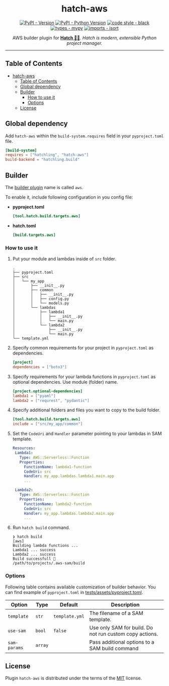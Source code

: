 <!-- markdownlint-disable-file no-inline-html first-line-h1 -->
<div align="center">

# hatch-aws

[![PyPI - Version](https://img.shields.io/pypi/v/hatch-aws.svg)](https://pypi.org/project/hatch-aws) [![PyPI - Python Version](https://img.shields.io/pypi/pyversions/hatch-aws.svg)](https://pypi.org/project/hatch-aws) [![code style - black](https://img.shields.io/badge/code%20style-black-000000.svg)](https://github.com/psf/black) [![types - mypy](https://img.shields.io/badge/types-Mypy-blue.svg)](https://github.com/python/mypy) [![imports - isort](https://img.shields.io/badge/imports-isort-ef8336.svg)](https://github.com/pycqa/isort)

AWS builder plugin for **[Hatch 🥚🐍](<https://hatch.pypa.io/latest/>)**.
*Hatch is modern, extensible Python project manager.*

</div>

---

## Table of Contents

- [hatch-aws](#hatch-aws)
  - [Table of Contents](#table-of-contents)
  - [Global dependency](#global-dependency)
  - [Builder](#builder)
    - [How to use it](#how-to-use-it)
    - [Options](#options)
  - [License](#license)

## Global dependency

Add `hatch-aws` within the `build-system.requires` field in your `pyproject.toml` file.

```toml
[build-system]
requires = ["hatchling", "hatch-aws"]
build-backend = "hatchling.build"
```

## Builder

The [builder plugin](https://hatch.pypa.io/latest/plugins/builder/reference/) name is called `aws`.

To enable it, include following configuration in you config file:

- **pyproject.toml**

    ```toml
    [tool.hatch.build.targets.aws]
    ```

- **hatch.toml**

    ```toml
    [build.targets.aws]
    ```

### How to use it

1. Put your module and lambdas inside of `src` folder.

   ```shell
   .
   ├── pyproject.toml
   ├── src
   │   └── my_app
   │       ├── __init__.py
   │       ├── common
   │       │   ├── __init__.py
   │       │   ├── config.py
   │       │   └── models.py
   │       └── lambdas
   │           ├── lambda1
   │           │   ├── __init__.py
   │           │   └── main.py
   │           └── lambda2
   │               ├── __init__.py
   │               └── main.py
   └── template.yml
   ```

2. Specify common requirements for your project in `pyproject.toml` as dependencies.

   ```toml
   [project]
   dependencies = ["boto3"]
   ```

3. Specify requirements for your lambda functions in `pyproject.toml` as optional dependencies. Use module (folder) name.

   ```toml
   [project.optional-dependencies]
   lambda1 = ["pyaml"]
   lambda2 = ["requrest", "pydantic"]
   ```

4. Specify additional folders and files you want to copy to the build folder.

   ```toml
   [tool.hatch.build.targets.aws]
   include = ["src/my_app/common"]
   ```

5. Set the `CodeUri` and `Handler` parameter pointing to your lambdas in SAM template.

   ```yaml
   Resources:
    Lambda1:
      Type: AWS::Serverless::Function
      Properties:
        FunctionName: lambda1-function
        CodeUri: src
        Handler: my_app.lambdas.lambda1.main.app
        ...

    Lambda2:
      Type: AWS::Serverless::Function
      Properties:
        FunctionName: lambda2-function
        CodeUri: src
        Handler: my_app.lambdas.lambda2.main.app
        ...
   ```

6. Run `hatch build` command.

   ```shell
   ❯ hatch build
   [aws]
   Building lambda functions ...
   Lambda1 ... success
   Lambda2 ... success
   Build successfull 🚀
   /path/to/projects/.aws-sam/build
   ```

### Options

Following table contains available customization of builder behavior. You can find example of `pyproject.toml` in [tests/assets/pyproject.toml](https://github.com/aka-raccoon/hatch-aws/blob/main/tests/assets/pyproject.toml).

| Option       | Type    | Default        | Description                                             |
| ------------ | ------- | -------------- | ------------------------------------------------------- |
| `template`   | `str`   | `template.yml` | The filename of a SAM template.                         |
| `use-sam`    | `bool`  | `false`        | Use only SAM for build. Do not run custom copy actions. |
| `sam-params` | `array` |                | Pass additional options to a SAM build command          |

## License

Plugin `hatch-aws` is distributed under the terms of the [MIT](https://spdx.org/licenses/MIT.html) license.
